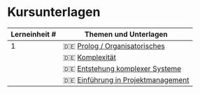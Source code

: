 # Kursunterlagen

| Lerneinheit # | Themen und Unterlagen |
| --- | --- |
| 1 | 🇩🇪 [Prolog / Organisatorisches](https://github.com/aheil/hhn-devops/raw/main/slides/devops.00.de.prolog.pdf) |
|   | 🇩🇪 [Komplexität](https://github.com/aheil/hhn-seks/raw/main/slides/seks.01.de.complexity_origin.pdf) |
|   | 🇩🇪 [Entstehung komplexer Systeme](https://github.com/aheil/hhn-seks/raw/main/slides/seks.01.de.complexity_origin.pdf) |
|   | 🇩🇪 [Einführung in Projektmanagement](https://github.com/aheil/hhn-seks/raw/main/slides/seks.01.de.complexity_origin.pdf) |

